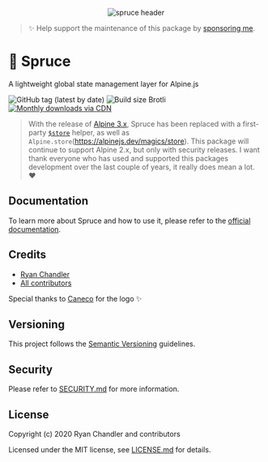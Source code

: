 <p align="center"><img src="/art/header.png?1" alt="spruce header"></p>

> ✨ Help support the maintenance of this package by [sponsoring me](https://github.com/sponsors/ryangjchandler).

# 🌲 Spruce

A lightweight global state management layer for Alpine.js

![GitHub tag (latest by date)](https://img.shields.io/github/v/tag/ryangjchandler/spruce?label=version&style=flat-square)
![Build size Brotli](https://img.badgesize.io/ryangjchandler/spruce/master/dist/spruce.umd.js.svg?compression=gzip&style=flat-square&color=green)
[![Monthly downloads via CDN](https://data.jsdelivr.com/v1/package/gh/ryangjchandler/spruce/badge)](https://www.jsdelivr.com/package/gh/ryangjchandler/spruce)

> With the release of [Alpine 3.x](https://github.com/alpinejs/alpine-next), Spruce has been replaced with a first-party [`$store`](https://alpinejs.dev/magics/store) helper, as well as `Alpine.store`(https://alpinejs.dev/magics/store). This package will continue to support Alpine 2.x, but only with security releases. I want thank everyone who has used and supported this packages development over the last couple of years, it really does mean a lot. ❤️

## Documentation

To learn more about Spruce and how to use it, please refer to the [official documentation](https://spruce.ryangjchandler.co.uk).

## Credits

- [Ryan Chandler](https://github.com/ryangjchandler)
- [All contributors](https://github.com/ryangjchandler/spruce/contributors)

Special thanks to [Caneco](https://twitter.com/caneco) for the logo ✨

## Versioning

This project follows the [Semantic Versioning](https://semver.org/) guidelines.

## Security

Please refer to [SECURITY.md](SECURITY.md) for more information.

## License

Copyright (c) 2020 Ryan Chandler and contributors

Licensed under the MIT license, see [LICENSE.md](LICENSE.md) for details.
